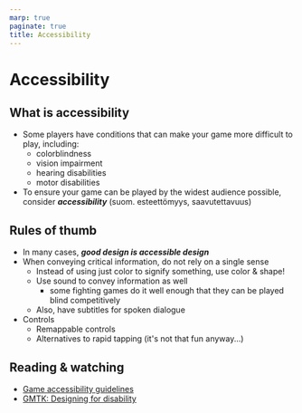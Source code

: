 ```yaml
---
marp: true
paginate: true
title: Accessibility
---
```

<!-- headingDivider: 3 -->
<!-- class: invert -->

# Accessibility

## What is accessibility

* Some players have conditions that can make your game more difficult to play, including:
  * colorblindness
  * vision impairment
  * hearing disabilities
  * motor disabilities
* To ensure your game can be played by the widest audience possible, consider ***accessibility*** (suom. esteettömyys, saavutettavuus)

## Rules of thumb

* In many cases, ***good design is accessible design***
* When conveying critical information, do not rely on a single sense 
  * Instead of using just color to signify something, use color & shape!
  * Use sound to convey information as well
    * some fighting games do it well enough that they can be played blind competitively
  * Also, have subtitles for spoken dialogue
* Controls
  * Remappable controls
  * Alternatives to rapid tapping (it's not that fun anyway...)

## Reading & watching

* [Game accessibility guidelines](https://gameaccessibilityguidelines.com/)
* [GMTK: Designing for disability](https://www.youtube.com/watch?v=4NGe4dzlukc&list=PLc38fcMFcV_vvWOhMDriBlVocTZ8mKQzR)